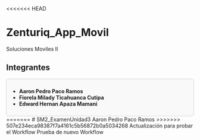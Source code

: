 <<<<<<< HEAD
# Zenturiq_App_Movil
Soluciones Moviles II


## Integrantes

<div style="border: 1px solid #ccc; padding: 10px; border-radius: 5px; background-color: #f9f9f9;">
    <ul>
        <li><strong>Aaron Pedro Paco Ramos</strong></li>
        <li><strong>Fiorela Milady Ticahuanca Cutipa</strong></li>
        <li><strong>Edward Hernan Apaza Mamani</strong></li>
    </ul>
</div>
=======
# SM2_ExamenUnidad3
Aaron Pedro Paco Ramos
>>>>>>> 507e234eca98387f7a4161c5b56872b0a5034268
Actualización para probar el Workflow
Prueba de nuevo Workflow

